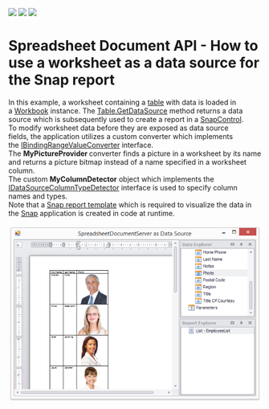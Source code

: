 <!-- default badges list -->
![](https://img.shields.io/endpoint?url=https://codecentral.devexpress.com/api/v1/VersionRange/128612997/17.1.3%2B)
[![](https://img.shields.io/badge/Open_in_DevExpress_Support_Center-FF7200?style=flat-square&logo=DevExpress&logoColor=white)](https://supportcenter.devexpress.com/ticket/details/T830622)
[![](https://img.shields.io/badge/📖_How_to_use_DevExpress_Examples-e9f6fc?style=flat-square)](https://docs.devexpress.com/GeneralInformation/403183)
<!-- default badges end -->
# Spreadsheet Document API - How to use a worksheet as a data source for the Snap report


In this example, a worksheet containing a <a href="https://docs.devexpress.com/OfficeFileAPI/DevExpress.Spreadsheet.Table.class">table</a> with data is loaded in a <a href="https://docs.devexpress.com/OfficeFileAPI/DevExpress.Spreadsheet.Workbook.class">Workbook</a> instance. The <a href="https://docs.devexpress.com/CoreLibraries/DevExpress.Spreadsheet.Table.GetDataSource.overloads">Table.GetDataSource</a> method returns a data source which is subsequently used to create a report in a <a href="https://docs.devexpress.com/WindowsForms/DevExpress.Snap.SnapControl.class?v=17.2">SnapControl</a>.<br>To modify worksheet data before they are exposed as data source fields, the application utilizes a custom converter which implements the <a href="https://docs.devexpress.com/CoreLibraries/DevExpress.Spreadsheet.IBindingRangeValueConverter.class">IBindingRangeValueConverter</a> interface. The <strong>MyPictureProvider </strong>converter finds a picture in a worksheet by its name and returns a picture bitmap instead of a name specified in a worksheet column. <br>The custom <strong>MyColumnDetector</strong> object which implements the <a href="https://docs.devexpress.com/CoreLibraries/DevExpress.Spreadsheet.IDataSourceColumnTypeDetector.class">IDataSourceColumnTypeDetector</a> interface is used to specify column names and types.<br>Note that a <a href="https://docs.devexpress.com/WindowsForms/15716/Controls-and-Libraries/Snap/Fundamental-Concepts/Developer-Guidelines/Snap-List-and-Document-Template?v=17.2">Snap report template</a> which is required to visualize the data in the <a href="https://docs.devexpress.com/WindowsForms/11373/Controls-and-Libraries/Snap?v=17.2">Snap</a> application is created in code at runtime.<br><br><img src="https://raw.githubusercontent.com/DevExpress-Examples/document-server-how-to-use-a-worksheet-as-a-data-source-for-the-snap-report-t518070/17.1.3+/media/f799c6c5-4065-11e7-80c0-00155d624807.png">
<br/>
